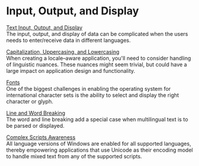 

# Input, Output, and Display

[Text Input, Output, and Display](text-input.md)  
The input, output, and display of data can be complicated when the users needs to enter/receive data in different languages.

[Capitalization, Uppercasing, and Lowercasing](https://msdn.microsoft.com/en-us/library/mt662330)  
When creating a locale–aware application, you'll need to consider handling of linguistic nuances. These nuances might seem trivial, but could have a large impact on application design and functionality.

[Fonts](https://msdn.microsoft.com/en-us/library/mt662331)  
One of the biggest challenges in enabling the operating system for international character sets is the ability to select and display the right character or glyph.

[Line and Word Breaking](line-and-word-breaking.md)  
The word and line breaking add a special case when multilingual text is to be parsed or displayed.

[Complex Scripts Awareness](https://msdn.microsoft.com/en-us/library/mt662335)  
All language versions of Windows are enabled for all supported languages, thereby empowering applications that use Unicode as their encoding model to handle mixed text from any of the supported scripts.


